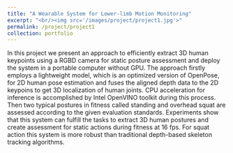 ```yaml
---
title: "A Wearable System for Lower-limb Motion Monitoring"
excerpt: "<br/><img src='/images/project/project1.jpg'>"
permalink: /project/project1
collection: portfolio
---
```


In this project we present an approach to efficiently extract 3D human keypoints using a RGBD camera for static posture assessment and deploy the system in a portable computer without GPU.  The approach firstly employs a lightweight model, which is an optimized version of OpenPose, for 2D human pose estimation and fuses the aligned depth data to the 2D keypoins to get 3D localization of human joints. CPU acceleration for inference is accomplished by Intel OpenVINO toolkit during this process. Then two typical postures in fitness called standing and overhead squat are assessed according to the given evaluation standards. Experiments show that this system can fulfill the tasks to extract 3D human postures and create assessment for static actions during fitness at 16 fps. For squat action this system is more robust than traditional depth-based skeleton tracking algorithms.